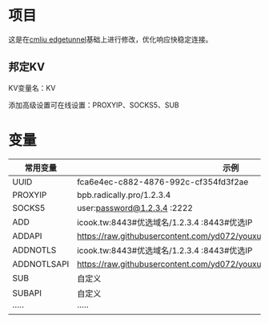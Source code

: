 # 项目
这是在[cmliu edgetunnel](https://github.com/cmliu/edgetunnel)基础上进行修改，优化响应快稳定连接。

## 邦定KV
KV变量名：KV

添加高级设置可在线设置：PROXYIP、SOCKS5、SUB 

# 变量
| 常用变量 | 示例 |
|--------|---------|
| UUID  | fca6e4ec-c882-4876-992c-cf354fd3f2ae |
| PROXYIP | bpb.radically.pro/1.2.3.4 |
| SOCKS5 | user:password@1.2.3.4 :2222 |
| ADD | icook.tw:8443#优选域名/1.2.3.4 :8443#优选IP |
| ADDAPI | https://raw.githubusercontent.com/yd072/youxuanyuming/refs/heads/main/ip.txt |
| ADDNOTLS | icook.tw:8443#优选域名/1.2.3.4 :8443#优选IP |
| ADDNOTLSAPI | https://raw.githubusercontent.com/yd072/youxuanyuming/refs/heads/main/ip.txt |
| SUB | 自定义 |
| SUBAPI | 自定义 |
| ····· | ····· |




